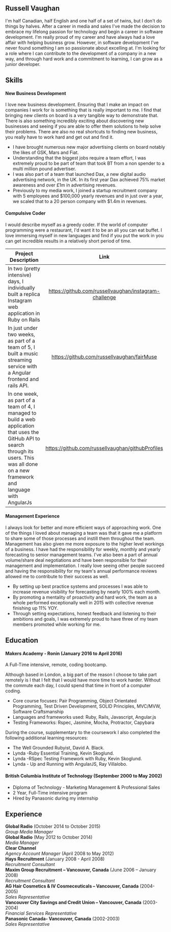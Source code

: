 ## Russell Vaughan

I'm half Canadian, half English and one half of a set of twins, but I don't do things by halves. After a career in media and sales I've made the decision to embrace my lifelong passion for technology and begin a career in software development. I'm really proud of my career and have always had a love affair with helping business grow. However, in software development I've never found something I am so passionate about excelling at. I'm looking for a role where I can contribute to the development of a company in a new way, and through hard work and a commitment to learning, I can grow as a junior developer.

## Skills

#### New Business Development

I love new business development. Ensuring that I make an impact on companies I work for is something that is really important to me. I find that bringing new clients on board is a very tangible way to demonstrate that. There is also something incredibly exciting about
discovering new businesses and seeing if you are able to offer them solutions to help solve their problems. There are also no real shortcuts to finding new business, you really have to work hard and get out and find it.

- I have brought numerous new major advertising clients on board notably the likes of GSK, Mars and Fiat.
- Understanding that the biggest jobs require a team effort, I was extremely proud to be part of team that took BT from a non spender to a multi million pound advertiser.
- I was also part of a team that launched Dax, a new digital audio advertising network, in the UK. In its first year Dax achieved 75% market awareness and over £1m in advertising revenues. 
- Previously to my media work, I joined a startup recruitment company with 5 employees and $100,000 yearly revenues and in just over a year, we scaled that to a 20 person company with $1.4m in revenues.

#### Compulsive Coder

I would describe myself as a greedy coder. If the world of computer programming were a restaurant, I'd want it to be an all you can eat buffet. I love immersing myself in new languages and find if you put the work in you can get incredible results in a relatively short period of time. 



| Project Description        |    Link        | 
| ------------- |:-------------:| 
| In two (pretty intensive) days, I individually built a replica Instagram web application in Ruby on Rails     | https://github.com/russellvaughan/instagram-challenge   |
| In just under two weeks, as part of a team of 5, I built a music streaming service with a Angular frontend and rails API.      | https://github.com/russellvaughan/fairMuse     |   
|In one week, as part of a team of 4, I managed to build a web application that uses the GitHub API to search through its users. This was all done on a new framework and language with AngularJs | https://github.com/russellvaughan/githubProfiles      |    


#### Management Experience

I always look for better and more efficient ways of approaching work. One of the things I loved about managing a team was that it gave me a platform to share some of those processes and instill them throughout the team. Management has also given me more exposure to the higher level workings of a business. I have had the responsibility for weekly, monthly and yearly forecasting to senior management teams. I've also been a part of annual volume/share deal negotiations and have been responsible for their management and implementation. I really love seeing other people succeed and having the responsibility for my team's annual performance reviews allowed me to contribute to their success as well.

- By setting up best practice systems and processes I was able to increase revenue visibility for forecasting by nearly 100% each month.
- By promoting a mentality of proactivity and hard work, the team as a whole performed exceptionally well in 2015 with collective        revenue finishing up 11% YOY.
- Through setting expectations, honest feedback and listening to their ambitions and goals, I was extremely proud to have three of my      team members promoted while working for me.

## Education

#### Makers Academy - Ronin (January 2016 to April 2016)
 A Full-Time intensive, remote, coding bootcamp. 

Although based in London, a big part of the reason I choose to take part remotely is I that I felt that I would have more time to work harder. Without the commute each day, I could spend that time in front of a computer coding.

- Core course focuses: Pair Programming, Object Orientated Programming, Test Driven Development, SOLID Principles, MVC/MVW, Software       Craftsmanship
- Languages and frameworks used: Ruby, Rails, Javascript, Angular.js
- Testing Frameworks: Rspec, Jasmine, Mocha, Protractor, Capybara

During the course, supplementary to the coursework I also completed the following additional learning resources: 

- The Well Grounded Rubyist, David A. Black.  
- Lynda -Ruby Essential Training, Kevin Skoglund.  
- Lynda -RSpec Testing Framework with Ruby, Kevin Skoglund.  
- Lynda - Up and Running with AngularJS,  Ray Villalobo.  

#### British Columbia Institute of Technology (September 2000 to May 2002)

- Diploma of Technology - Marketing Management & Professional Sales
- 2 Year, Full-Time intensive program 
- Hired by Panasonic during my internship

## Experience

**Global Radio** (October 2014 to October 2015)    
*Group Media Manager*  
**Global Radio** (May 2012 to October 2014)   
*Media Manager*  
**Clear Channel**  
*Agency Account Manager* (April 2008 to May 2012)  
**Hays Recruitment** (January 2008 - April 2008)  
*Recruitment Consultant*  
**Maxim Group Recruitment – Vancouver, Canada** (June 2006 – January 2008)  
*Recruitment Consultant*  
**AG Hair Cosmetics & IV Cosmeceuticals – Vancouver, Canada** (2004-2005)  
*Sales Representative*  
**Vancouver City Savings and Credit Union – Vancouver, Canada** (2003-2004)  
*Financial Services Representative*  
**Panasonic Canada- Vancouver, Canada** (2002-2003)    
*Sales Representative*  
